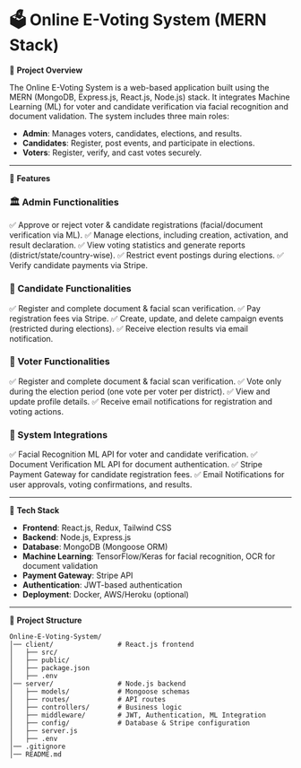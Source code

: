# 🗳️ Online E-Voting System (MERN Stack)

📌 **Project Overview**

The Online E-Voting System is a web-based application built using the MERN (MongoDB, Express.js, React.js, Node.js) stack. It integrates Machine Learning (ML) for voter and candidate verification via facial recognition and document validation. The system includes three main roles:

- **Admin**: Manages voters, candidates, elections, and results.
- **Candidates**: Register, post events, and participate in elections.
- **Voters**: Register, verify, and cast votes securely.

---

📑 **Features**

### 🏛️ Admin Functionalities
✅ Approve or reject voter & candidate registrations (facial/document verification via ML).
✅ Manage elections, including creation, activation, and result declaration.
✅ View voting statistics and generate reports (district/state/country-wise).
✅ Restrict event postings during elections.
✅ Verify candidate payments via Stripe.

### 🏃 Candidate Functionalities
✅ Register and complete document & facial scan verification.
✅ Pay registration fees via Stripe.
✅ Create, update, and delete campaign events (restricted during elections).
✅ Receive election results via email notification.

### 👥 Voter Functionalities
✅ Register and complete document & facial scan verification.
✅ Vote only during the election period (one vote per voter per district).
✅ View and update profile details.
✅ Receive email notifications for registration and voting actions.

### 🔗 System Integrations
✅ Facial Recognition ML API for voter and candidate verification.
✅ Document Verification ML API for document authentication.
✅ Stripe Payment Gateway for candidate registration fees.
✅ Email Notifications for user approvals, voting confirmations, and results.

---

🚀 **Tech Stack**

- **Frontend**: React.js, Redux, Tailwind CSS
- **Backend**: Node.js, Express.js
- **Database**: MongoDB (Mongoose ORM)
- **Machine Learning**: TensorFlow/Keras for facial recognition, OCR for document validation
- **Payment Gateway**: Stripe API
- **Authentication**: JWT-based authentication
- **Deployment**: Docker, AWS/Heroku (optional)

---

📂 **Project Structure**

```plaintext
Online-E-Voting-System/
│── client/                # React.js frontend
│   ├── src/
│   ├── public/
│   ├── package.json
│   ├── .env
│── server/                # Node.js backend
│   ├── models/            # Mongoose schemas
│   ├── routes/            # API routes
│   ├── controllers/       # Business logic
│   ├── middleware/        # JWT, Authentication, ML Integration
│   ├── config/            # Database & Stripe configuration
│   ├── server.js
│   ├── .env
│── .gitignore
│── README.md
```
